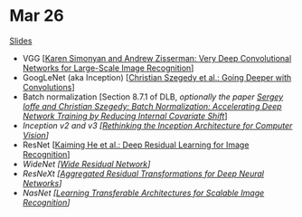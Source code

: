 # Mar 26

[Slides](https://ufal.mff.cuni.cz/~straka/courses/npfl114/1718/slides/?05)

- VGG [[Karen Simonyan and Andrew Zisserman: Very Deep Convolutional Networks for Large-Scale Image Recognition](https://arxiv.org/abs/1409.1556)]
- GoogLeNet (aka Inception) [[Christian Szegedy et al.: Going Deeper with Convolutions](https://arxiv.org/abs/1409.4842)]
- Batch normalization [Section 8.7.1 of DLB, *optionally the paper [Sergey Ioffe and Christian Szegedy: Batch Normalization: Accelerating Deep Network Training by Reducing Internal Covariate Shift](https://arxiv.org/abs/1502.03167)*]
- *Inception v2 and v3 [[Rethinking the Inception Architecture for Computer Vision](https://arxiv.org/abs/1512.00567)]*
- ResNet [[Kaiming He et al.: Deep Residual Learning for Image Recognition](https://arxiv.org/abs/1512.03385)]
- *WideNet [[Wide Residual Network](https://arxiv.org/abs/1605.07146)]*
- *ResNeXt [[Aggregated Residual Transformations for Deep Neural Networks](https://arxiv.org/abs/1611.05431)]*
- *NasNet [[Learning Transferable Architectures for Scalable Image Recognition](https://arxiv.org/abs/1707.07012)]*

